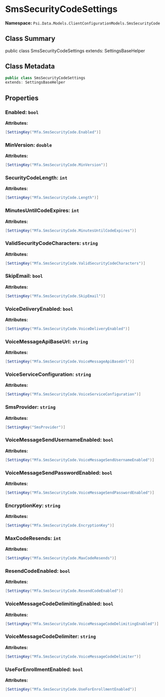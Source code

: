 # SmsSecurityCodeSettings

**Namespace:** `Psi.Data.Models.ClientConfigurationModels.SmsSecurityCode`

## Class Summary

public class SmsSecurityCodeSettings
extends: SettingsBaseHelper

## Class Metadata

```typescript
public class SmsSecurityCodeSettings
extends: SettingsBaseHelper
```

## Properties

### Enabled: `bool`

**Attributes:**
```csharp
[SettingKey("Mfa.SmsSecurityCode.Enabled")]
```

### MinVersion: `double`

**Attributes:**
```csharp
[SettingKey("Mfa.SmsSecurityCode.MinVersion")]
```

### SecurityCodeLength: `int`

**Attributes:**
```csharp
[SettingKey("Mfa.SmsSecurityCode.Length")]
```

### MinutesUntilCodeExpires: `int`

**Attributes:**
```csharp
[SettingKey("Mfa.SmsSecurityCode.MinutesUntilCodeExpires")]
```

### ValidSecurityCodeCharacters: `string`

**Attributes:**
```csharp
[SettingKey("Mfa.SmsSecurityCode.ValidSecurityCodeCharacters")]
```

### SkipEmail: `bool`

**Attributes:**
```csharp
[SettingKey("Mfa.SmsSecurityCode.SkipEmail")]
```

### VoiceDeliveryEnabled: `bool`

**Attributes:**
```csharp
[SettingKey("Mfa.SmsSecurityCode.VoiceDeliveryEnabled")]
```

### VoiceMessageApiBaseUrl: `string`

**Attributes:**
```csharp
[SettingKey("Mfa.SmsSecurityCode.VoiceMessageApiBaseUrl")]
```

### VoiceServiceConfiguration: `string`

**Attributes:**
```csharp
[SettingKey("Mfa.SmsSecurityCode.VoiceServiceConfiguration")]
```

### SmsProvider: `string`

**Attributes:**
```csharp
[SettingKey("SmsProvider")]
```

### VoiceMessageSendUsernameEnabled: `bool`

**Attributes:**
```csharp
[SettingKey("Mfa.SmsSecurityCode.VoiceMessageSendUsernameEnabled")]
```

### VoiceMessageSendPasswordEnabled: `bool`

**Attributes:**
```csharp
[SettingKey("Mfa.SmsSecurityCode.VoiceMessageSendPasswordEnabled")]
```

### EncryptionKey: `string`

**Attributes:**
```csharp
[SettingKey("Mfa.SmsSecurityCode.EncryptionKey")]
```

### MaxCodeResends: `int`

**Attributes:**
```csharp
[SettingKey("Mfa.SmsSecurityCode.MaxCodeResends")]
```

### ResendCodeEnabled: `bool`

**Attributes:**
```csharp
[SettingKey("Mfa.SmsSecurityCode.ResendCodeEnabled")]
```

### VoiceMessageCodeDelimitingEnabled: `bool`

**Attributes:**
```csharp
[SettingKey("Mfa.SmsSecurityCode.VoiceMessageCodeDelimitingEnabled")]
```

### VoiceMessageCodeDelimiter: `string`

**Attributes:**
```csharp
[SettingKey("Mfa.SmsSecurityCode.VoiceMessageCodeDelimiter")]
```

### UseForEnrollmentEnabled: `bool`

**Attributes:**
```csharp
[SettingKey("Mfa.SmsSecurityCode.UseForEnrollmentEnabled")]
```
